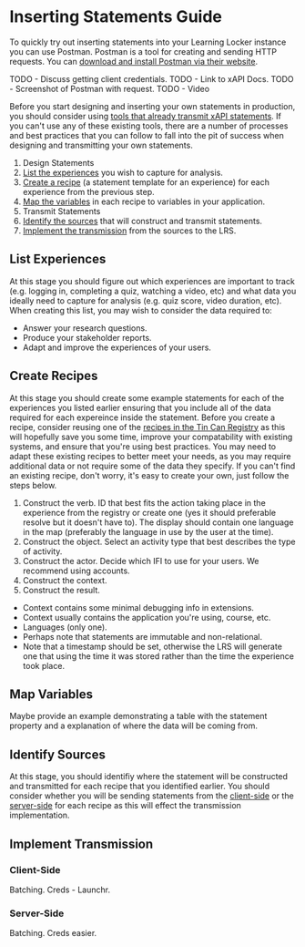 ---
---

# Inserting Statements Guide
To quickly try out inserting statements into your Learning Locker instance you can use Postman. Postman is a tool for creating and sending HTTP requests. You can [download and install Postman via their website](https://www.getpostman.com/).

TODO - Discuss getting client credentials.
TODO - Link to xAPI Docs.
TODO - Screenshot of Postman with request.
TODO - Video

Before you start designing and inserting your own statements in production, you should consider using [tools that already transmit xAPI statements](#). If you can't use any of these existing tools, there are a number of processes and best practices that you can follow to fall into the pit of success when designing and transmitting your own statements.

1. Design Statements
  1. [List the experiences](#list-experiences) you wish to capture for analysis.
  2. [Create a recipe](#create-recipes) (a statement template for an experience) for each experience from the previous step.
  3. [Map the variables](#map-variables) in each recipe to variables in your application.
2. Transmit Statements
  1. [Identify the sources](#identify-sources) that will construct and transmit statements.
  2. [Implement the transmission](#implent-transmission) from the sources to the LRS.

## List Experiences
At this stage you should figure out which experiences are important to track (e.g. logging in, completing a quiz, watching a video, etc) and what data you ideally need to capture for analysis (e.g. quiz score, video duration, etc). When creating this list, you may wish to consider the data required to:

- Answer your research questions.
- Produce your stakeholder reports.
- Adapt and improve the experiences of your users.

## Create Recipes
At this stage you should create some example statements for each of the experiences you listed earlier ensuring that you include all of the data required for each expereince inside the statement. Before you create a recipe, consider reusing one of the [recipes in the Tin Can Registry](https://registry.tincanapi.com/#home/profiles) as this will hopefully save you some time, improve your compatability with existing systems, and ensure that you're using best practices. You may need to adapt these existing recipes to better meet your needs, as you may require additional data or not require some of the data they specify. If you can't find an existing recipe, don't worry, it's easy to create your own, just follow the steps below.

1. Construct the verb. ID that best fits the action taking place in the experience from the registry or create one (yes it should preferable resolve but it doesn't have to). The display should contain one language in the map (preferably the language in use by the user at the time).
2. Construct the object. Select an activity type that best describes the type of activity.
3. Construct the actor. Decide which IFI to use for your users. We recommend using accounts.
4. Construct the context.
5. Construct the result.


- Context contains some minimal debugging info in extensions.
- Context usually contains the application you're using, course, etc.
- Languages (only one).
- Perhaps note that statements are immutable and non-relational.
- Note that a timestamp should be set, otherwise the LRS will generate one that using the time it was stored rather than the time the experience took place.

## Map Variables
Maybe provide an example demonstrating a table with the statement property and a explanation of where the data will be coming from.

## Identify Sources
At this stage, you should identifiy where the statement will be constructed and transmitted for each recipe that you identified earlier. You should consider whether you will be sending statements from the [client-side](https://en.wikipedia.org/wiki/Client-side) or the [server-side](https://en.wikipedia.org/wiki/Server-side) for each recipe as this will effect the transmission implementation.

## Implement Transmission
### Client-Side
Batching. Creds - Launchr.

### Server-Side
Batching. Creds easier.



